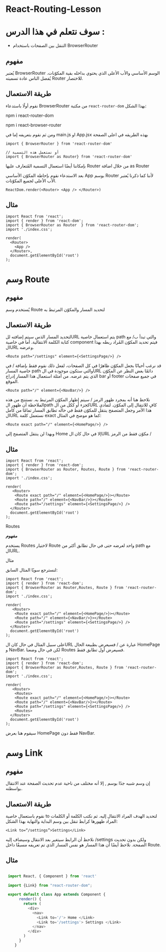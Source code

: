 # React-Routing-Lesson

# سوف نتعلم في هذا الدرس :


 
* التنقل بين الصفحات باستخدام BrowserRouter


    
       
  

## **مفهوم**

يُعتبر BrowserRouter الوسم الأساسي والأب الأعلى الذي يحتوي بداخله بقية المكوّنات. يُفضل الناس عادة تسميته Router للاختصار.

## **طريقة الاستعمال**

نقوم أولًا باستدعاء BrowserRouter من مكتبة `react-router-dom` بهذا الشكل:

npm i react-router-dom

npm i react-browser-router

ومن ثم نقوم بتعريفه إما في main.js او App.jsx بهذه الطريقه في اعلى الصفحة 

    import { BrowserRouter } from 'react-router-dom'
    
    // أو نستعمل هذه التسمية
    import { BrowserRouter as Router} from 'react-router-dom'

بإمكاننا أيضًا استعمال التسمية المُتعارف عليها Router من خلال اضافة as Router

بعد الاستدعاء نقوم بإحاطة المكوّن الأساسي App بوسم Router لأننا كما ذكرنا يُعتبر الأب الأعلى لجميع المكوّنات.


    ReactDom.render(<Router> <App /> </Router>)
## **مثال**
    import React from 'react';
    import { render } from 'react-dom';
    import { BrowserRouter as Router  } from 'react-router-dom';
    import './index.css';
    
    render(
      <Router>
        <App />
      </Router>,
      document.getElementById('root')
    );

# وسم Route

## **مفهوم**

يُستخدم وسم Route لتحديد المسار والمكوّن المرتبط به 


## **طريقة الاستعمال**

لتحديد المسار الذس سيتم إضافته للURL يتم استعمال خاصية path والتي تبدأ ب/ مع كتابة الكلمة الانتقالية. أما في خاصية component فيتم تحديد المكوّن المُراد ربطه بهذا الURL وعرضه.


    <Route path="/settings" element={<SettingsPage/>} />

قد نرغب أحيانًا بجعل المكوّن ظاهرًا في كل الصفحات، لفعل ذلك نقوم فقط بإضافة / في خاصية المسار path والتي ستكون موجودة في الURL دائمًا بغض النظر عن المكوّن الذي يتم عرضه. من أمثلة استعمال هذا المسار إدراج bar أو footer في جميع صفحات الموقع.


    <Route path="/" element={<NavBar/>} />

نلاحظ هنا أنه بمجرد ظهور الرمز / سيتم إظهار المكوّن المرتبط به. نستنتج من هذه الملاحظة أن ظهور الpath كجزء أو ككل من الURL كافٍ للانتقال إلى المكوّن. لتفادي هذا الأمر وجعل المتصفح ينتقل للمكوّن فقط في حاله تطابق المسار تمامًا من كامل الURL نستعمل كلمة exact كما هو موضح في المثال:


    <Route exact path="/" element={<HomePage/>} />

وبهذا لن ينتقل المتصفح إلى Home إلا في حال كان الURL مكوّن فقط من الرمز /


## **مثال**
    import React from 'react';
    import { render } from 'react-dom';
    import { BrowserRouter as Router, Routes, Route } from 'react-router-dom';
    import './index.css';
    
    render(
       <Router>
        <Route exact path="/" element={<HomePage/>}></Route>
        <Route path="/" element={<NavBar/>}></Route>
        <Route path="/settings" element={<SettingsPage/>} />
      </Router>
      document.getElementById('root')
    );

 Routes

***مفهوم***

يستخدم Routes لاختيار Route واحد لعرضه حتى في حال تطابق أكثر من path مع الURL. 

مثال

لنسترجع سويًا المثال السابق:


    import React from 'react';
    import { render } from 'react-dom';
    import { BrowserRouter as Router,Routes, Route } from 'react-router-dom';
    import './index.css';
    
    render(
       <Router>
        <Route exact path="/" element={<HomePage/>}></Route>
        <Route path="/" element={<NavBar/>}></Route>
        <Route path="/settings" element={<SettingsPage/>} />
      </Router>
      document.getElementById('root')
    ); 

على سبيل المثال في حال كان الURL عبارة عن / فسيعرض بطبيعة الحال HomePage و NavBar. لكن في حال وضعنا Routes فسيعرض أول تطابق فقط.


    import React from 'react';
    import { render } from 'react-dom';
    import { BrowserRouter as Router,Routes, Route } from 'react-router-dom';
    import './index.css';
    
    render(
       <Router>
        <Routes>
        <Route exact path="/" element={<HomePage/>}></Route>
        <Route path="/" element={<NavBar/>}></Route>
        <Route path="/settings" element={<SettingsPage/>} />
        <Routes>
      </Router>
      document.getElementById('root')
    );

سيقوم هنا بعرض HomePage فقط دون NavBar.

# وسم Link

## **مفهوم**

إن وسم <Link>  شبيه جدًا بوسم  <a> , إلا أنه مختلف من ناحية عدم تحديث الصفحة عند الانتقال بواسطته.

## **طريقة الاستعمال**

نقوم باستعمال خاصية to لتحديد الهدف المراد الانتقال إليه. ثم نكتب الكلمة أو الكلمات المراد ظهورها كرابط تنقل بين وسم البداية والنهاية بهذا الشكل:


    <Link to=“/settings”>Settings</Link>

نلاحظ أن الرابط سيتغير بعد الانتقال وسيضاف إليه /settings ولكن بدون تحديث الصفحة. نلاحظ أيضًا أن هذا المسار هو نفس المسار الذي تم تعريفه مسبقًا داخل Route.

 
## **مثال**
```js
 
 import React, { Component } from 'react'
 
 import {Link} from "react-router-dom";
 
 export default class App extends Component {
      render() {
        return (
          <div>
            <nav>
              <Link to='/'> Home </Link>
              <Link to='/settings'> Settings </Link>
            </nav>
          </div>
        )
      }
    }

```
